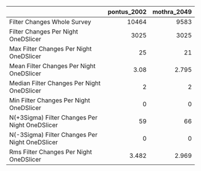 |                                                |   pontus_2002 |   mothra_2049 |
|:-----------------------------------------------|--------------:|--------------:|
| Filter Changes Whole Survey                    |     10464     |      9583     |
| Filter Changes Per Night OneDSlicer            |      3025     |      3025     |
| Max Filter Changes Per Night OneDSlicer        |        25     |        21     |
| Mean Filter Changes Per Night OneDSlicer       |         3.08  |         2.795 |
| Median Filter Changes Per Night OneDSlicer     |         2     |         2     |
| Min Filter Changes Per Night OneDSlicer        |         0     |         0     |
| N(+3Sigma) Filter Changes Per Night OneDSlicer |        59     |        66     |
| N(-3Sigma) Filter Changes Per Night OneDSlicer |         0     |         0     |
| Rms Filter Changes Per Night OneDSlicer        |         3.482 |         2.969 |

